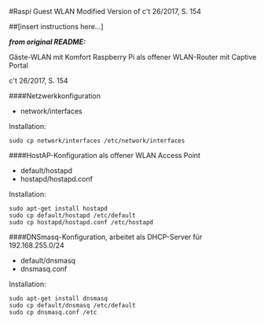 #Raspi Guest WLAN
Modified Version of c't 26/2017, S. 154

##[insert instructions here...]


***from original README:***


Gäste-WLAN mit Komfort
Raspberry Pi als offener WLAN-Router mit Captive Portal

c't 26/2017, S. 154

####Netzwerkkonfiguration
 - network/interfaces  
 
Installation:  
 ```
 sudo cp network/interfaces /etc/network/interfaces
 ```  

####HostAP-Konfiguration als offener WLAN Access Point
 - default/hostapd
 - hostapd/hostapd.conf  

Installation:  
 ```
 sudo apt-get install hostapd  
 sudo cp default/hostapd /etc/default  
 sudo cp hostapd/hostapd.conf /etc/hostapd
 ```  

####DNSmasq-Konfiguration, arbeitet als DHCP-Server für 192.168.255.0/24
 - default/dnsmasq
 - dnsmasq.conf                   

Installation:                        
```      
sudo apt-get install dnsmasq
sudo cp default/dnsmasq /etc/default
sudo cp dnsmasq.conf /etc
```
